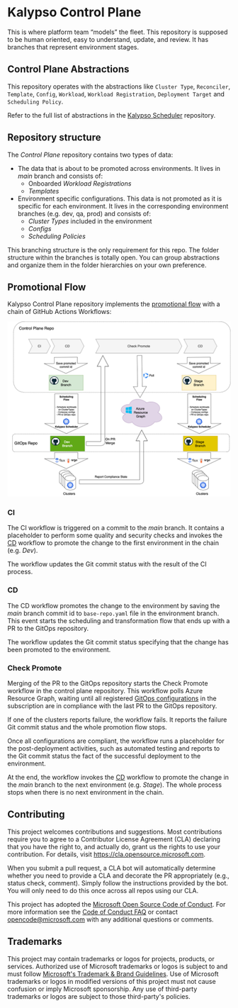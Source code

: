 # Kalypso Control Plane

This is where platform team “models” the fleet. This repository is supposed to be human oriented, easy to understand, update, and review.  It has branches that represent environment stages. 

## Control Plane Abstractions

This repository operates with the abstractions like `Cluster Type`, `Reconciler`, `Template`, `Config`, `Workload`, `Workload Registration`, `Deployment Target` and `Scheduling Policy`.

Refer to the full list of abstractions in the [Kalypso Scheduler](https://github.com/microsoft/kalypso-scheduler#kalypso-control-plane-abstractions) repository.

## Repository structure


The *Control Plane* repository contains two types of data:

- The data that is about to be promoted across environments. It lives in *main* branch and consists of:
  - Onboarded *Workload Registrations*
  - *Templates*
- Environment specific configurations. This data is not promoted as it is specific for each environment. It lives in the corresponding environment branches (e.g. dev, qa, prod) and consists of: 
  - *Cluster Types* included in the environment
  - *Configs*
  - *Scheduling Policies*

This branching structure is the only requirement for this repo. The folder structure within the branches is totally open. You can group abstractions and organize them in the folder hierarchies on your own preference.   

## Promotional Flow

Kalypso Control Plane repository implements the [promotional flow](https://github.com/microsoft/kalypso#promotion-and-scheduling) with a chain of GitHub Actions Workflows:

![Kalypso-workflows](./docs/images/Kalypso-workflows.png)

### CI 

The CI workflow is triggered on a commit to the *main* branch. It contains a placeholder to perform some quality and security checks and invokes the [CD](#cd) workflow to promote the change to the first environment in the chain (e.g. *Dev*).

The workflow updates the Git commit status with the result of the CI process.

### CD

The CD workflow promotes the change to the environment by saving the *main* branch commit id to `base-repo.yaml` file in the environment branch. This event starts the scheduling and transformation flow that ends up with a PR to the GitOps repository. 

The workflow updates the Git commit status specifying that the change has been promoted to the environment.

### Check Promote

Merging of the PR to the GitOps repository starts the Check Promote workflow in the control plane repository. This workflow polls Azure Resource Graph, waiting until all registered [GitOps configurations](https://learn.microsoft.com/en-us/azure/azure-arc/kubernetes/conceptual-gitops-flux2) in the subscription are in compliance with the last PR to the GitOps repository.

If one of the clusters reports failure, the workflow fails. It reports the failure Git commit status and the whole promotion flow stops.

Once all configurations are compliant, the workflow runs a placeholder for the post-deployment activities, such as automated testing and reports to the Git commit status the fact of the successful deployment to the environment. 

At the end, the workflow invokes the [CD](#cd) workflow to promote the change in the *main* branch to the next environment (e.g. *Stage*). The whole process stops when there is no next environment in the chain.    


## Contributing

This project welcomes contributions and suggestions.  Most contributions require you to agree to a
Contributor License Agreement (CLA) declaring that you have the right to, and actually do, grant us
the rights to use your contribution. For details, visit https://cla.opensource.microsoft.com.

When you submit a pull request, a CLA bot will automatically determine whether you need to provide
a CLA and decorate the PR appropriately (e.g., status check, comment). Simply follow the instructions
provided by the bot. You will only need to do this once across all repos using our CLA.

This project has adopted the [Microsoft Open Source Code of Conduct](https://opensource.microsoft.com/codeofconduct/).
For more information see the [Code of Conduct FAQ](https://opensource.microsoft.com/codeofconduct/faq/) or
contact [opencode@microsoft.com](mailto:opencode@microsoft.com) with any additional questions or comments.

## Trademarks

This project may contain trademarks or logos for projects, products, or services. Authorized use of Microsoft 
trademarks or logos is subject to and must follow 
[Microsoft's Trademark & Brand Guidelines](https://www.microsoft.com/en-us/legal/intellectualproperty/trademarks/usage/general).
Use of Microsoft trademarks or logos in modified versions of this project must not cause confusion or imply Microsoft sponsorship.
Any use of third-party trademarks or logos are subject to those third-party's policies.
